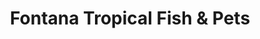 ---
title: "Fontana Tropical Fish & Pets"
url: /fontana/fontana-tropical-fish-and-pets/
shop: pet
---